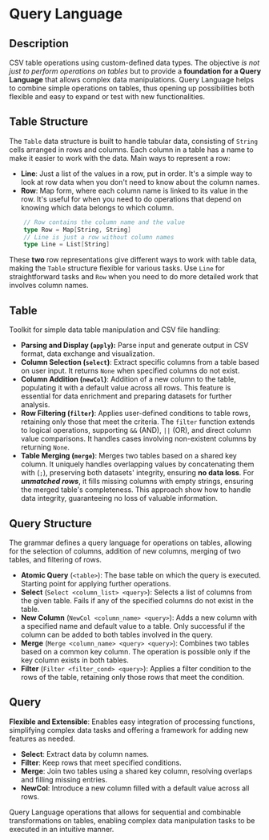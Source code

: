 # Query Language

## Description

CSV table operations using custom-defined data types. The objective *is not just to perform operations on tables* but to provide a **foundation for a Query Language** that allows complex data manipulations. Query Language helps to combine simple operations on tables, thus opening up possibilities both flexible and easy to expand or test with new functionalities.

## Table Structure

The `Table` data structure is built to handle tabular data, consisting of `String` cells arranged in rows and columns. Each column in a table has a name to make it easier to work with the data. Main ways to represent a row:

- **Line**: Just a list of the values in a row, put in order. It's a simple way to look at row data when you don't need to know about the column names.
- **Row**: Map form, where each column name is linked to its value in the row. It's useful for when you need to do operations that depend on knowing which data belongs to which column.

```scala
    // Row contains the column name and the value
    type Row = Map[String, String]
    // Line is just a row without column names
    type Line = List[String]
```

These **two** row representations give different ways to work with table data, making the `Table` structure flexible for various tasks. Use `Line` for straightforward tasks and `Row` when you need to do more detailed work that involves column names.

## Table

Toolkit for simple data table manipulation and CSV file handling:

- **Parsing and Display (`apply`):** Parse input and generate output in CSV format, data exchange and visualization.
- **Column Selection (`select`)**: Extract specific columns from a table based on user input. It returns `None` when specified columns do not exist.
- **Column Addition (`newCol`)**: Addition of a new column to the table, populating it with a default value across all rows. This feature is essential for data enrichment and preparing datasets for further analysis.
- **Row Filtering (`filter`)**: Applies user-defined conditions to table rows, retaining only those that meet the criteria. The `filter` function extends to logical operations, supporting `&&` (AND), `||` (OR), and direct column value comparisons. It handles cases involving non-existent columns by returning `None`.
- **Table Merging (`merge`)**: Merges two tables based on a shared key column. It uniquely handles overlapping values by concatenating them with (`;`), preserving both datasets' integrity, ensuring **no data loss**. For ***unmatched rows***, it fills missing columns with empty strings, ensuring the merged table's completeness. This approach show how to handle data integrity, guaranteeing no loss of valuable information.

## Query Structure

The grammar defines a query language for operations on tables, allowing for the selection of columns, addition of new columns, merging of two tables, and filtering of rows.

- **Atomic Query** (`<table>`): The base table on which the query is executed. Starting point for applying further operations.
- **Select** (`Select <column_list> <query>`): Selects a list of columns from the given table. Fails if any of the specified columns do not exist in the table.
- **New Column** (`NewCol <column_name> <query>`): Adds a new column with a specified name and default value to a table. Only successful if the column can be added to both tables involved in the query.
- **Merge** (`Merge <column_name> <query> <query>`): Combines two tables based on a common key column. The operation is possible only if the key column exists in both tables.
- **Filter** (`Filter <filter_cond> <query>`): Applies a filter condition to the rows of the table, retaining only those rows that meet the condition.

## Query

**Flexible and Extensible**: Enables easy integration of processing functions, simplifying complex data tasks and offering a framework for adding new features as needed.

- **Select**: Extract data by column names.
- **Filter**: Keep rows that meet specified conditions.
- **Merge**: Join two tables using a shared key column, resolving overlaps and filling missing entries.
- **NewCol**: Introduce a new column filled with a default value across all rows.

Query Language operations that allows for sequential and combinable transformations on tables, enabling complex data manipulation tasks to be executed in an intuitive manner.
